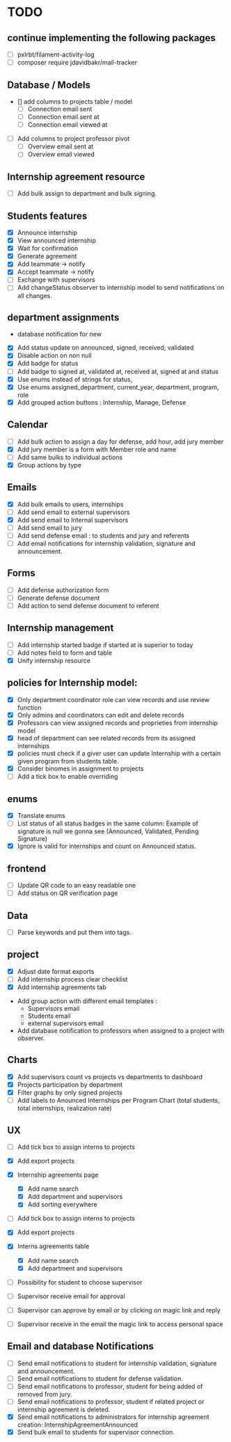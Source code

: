 # TODO

## continue implementing the following packages

- [ ] pxlrbt/filament-activity-log
- [ ] composer require jdavidbakr/mail-tracker

## Database / Models

- [] add columns to projects table / model
  - [ ] Connection email sent
  - [ ] Connection email sent at
  - [ ] Connection email viewed at
- [ ] Add columns to project professor pivot
  - [ ] Overview email sent at
  - [ ] Overview email viewed

## Internship agreement resource

- [ ] Add bulk assign to department and bulk signing.

## Students features

- [x] Announce internship
- [x] View announced internship
- [x] Wait for confirmation
- [x] Generate agreement
- [x] Add teammate -> notify
- [x] Accept teammate -> notify
- [ ] Exchange with supervisors
- [ ] Add changeStatus observer to internship model to send notifications on all changes.

## department assignments

- database notification for new
- [x] Add status update on announced, signed, received, validated
- [x] Disable action on non null
- [x] Add badge for status
- [ ] Add badge to signed at, validated at, received at, signed at and status
- [x] Use enums instead of strings for status,
- [x] Use enums assigned_department, current_year, department, program, role
- [x] Add grouped action buttons : Internship, Manage, Defense

## Calendar

- [ ] Add bulk action to assign a day for defense, add hour, add jury member
- [x] Add jury member is a form with Member role and name
- [ ] Add same bulks to individual actions
- [x] Group actions by type

## Emails

- [x] Add bulk emails to users, internships
- [ ] Add send email to external supervisors
- [x] Add send email to Internal supervisors
- [ ] Add send email to jury
- [ ] Add send defense email : to students and jury and referents
- [ ] Add email notifications for internship validation, signature and announcement.

## Forms

- [ ] Add defense authorization form
- [ ] Generate defense document
- [ ] Add action to send defense document to referent

## Internship management

- [ ] Add internship started badge if started at is superior to today
- [ ] Add notes field to form and table
- [x] Unify internship resource

## policies for Internship model:

- [x] Only department coordinator role can view records and use review function
- [x] Only admins and coordinators can edit and delete records
- [x] Professors can view assigned records and proprieties from internship model
- [x] head of department can see related records from its assigned internships
- [x] policies must check if a giver user can update Internship with a certain given program from students table.
- [x] Consider binomes in assignment to projects
- [ ] Add a tick box to enable overriding

## enums

- [x] Translate enums
- [ ] List status of all status badges in the same column: Example of signature is null we gonna see (Announced, Validated, Pending Signature)
- [x] Ignore is valid for internships and count on Announced status.

## frontend

- [ ] Update QR code to an easy readable one
- [ ] Add status on QR verification page

## Data

- [ ] Parse keywords and put them into tags.

## project

- [x] Adjust date format exports
- [ ] Add internship process clear checklist
- [x] Add internship agreements tab
- Add group action with different email templates :
  - Supervisors email
  - Students email
  - external supervisors email
- Add database notification to professors when assigned to a project with observer.

## Charts

- [x] Add supervisors count vs projects vs departments to dashboard
- [x] Projects participation by department
- [x] Filter graphs by only signed projects
- [ ] Add labels to Anounced Internships per Program Chart (total students, total internships, realization rate)

## UX

- [ ] Add tick box to assign interns to projects
- [x] Add export projects
- [x] Internship agreements page
  - [x] Add name search
  - [x] Add department and supervisors
  - [x] Add sorting everywhere
- [ ] Add tick box to assign interns to projects
- [x] Add export projects
- [x] Interns agreements table

  - [x] Add name search
  - [x] Add department and supervisors

- [ ] Possibility for student to choose supervisor
- [ ] Supervisor receive email for approval
- [ ] Supervisor can approve by email or by clicking on magic link and reply
- [ ] Supervisor receive in the email the magic link to access personal space

## Email and database Notifications

- [ ] Send email notifications to student for internship validation, signature and announcement.
- [ ] Send email notifications to student for defense validation.
- [ ] Send email notifications to professor, student for being added of removed from jury.
- [ ] Send email notifications to professor, student if related project or internship agreement is deleted.
- [x] Send email notifications to administrators for internship agreement creation: InternshipAgreementAnnounced
- [x] Send bulk email to students for supervisor connection.
